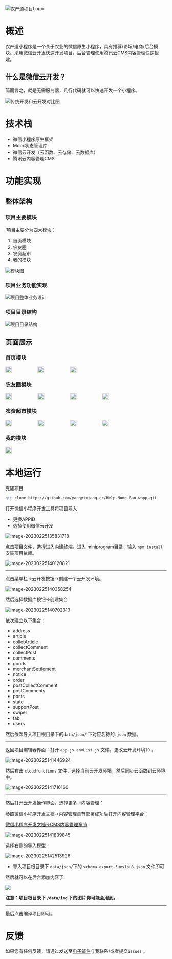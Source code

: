![农产道项目Logo](./data/readme/logo.png)

#  概述

农产道小程序是一个关于农业的微信原生小程序，具有推荐/论坛/电商/后台模块。采用微信云开发快速开发项目，后台管理使用腾讯云CMS内容管理快速搭建。

##  什么是微信云开发？

简而言之，就是无需服务器，几行代码就可以快速开发一个小程序。

![传统开发和云开发对比图](./data/readme/s1.jpg)

#  技术栈

* 微信小程序原生框架
* Mobx状态管理库
* 微信云开发（云函数、云存储、云数据库）
* 腾讯云内容管理CMS

#  功能实现

##  整体架构

###  项目主要模块

‘项目主要分为四大模块：

1. 首页模块
2. 农友圈
3. 农资超市
4. 我的模块

![模块图](./data/readme/s3.png)

###   项目业务功能实现

![项目整体业务设计](./data/readme/s4.png)

###  项目目录结构

![项目目录结构](./data/readme/s5.png)

##  页面展示

###  首页模块

<div style="display: flex;">
    <img src="./data/readme/s9.png" style="width:20%;" />
    <img src="./data/readme/s10.png" style="width:20%;" />
    <img src="./data/readme/s13.png" style="width:20%;" /> 
</div>




###  农友圈模块

<div style="display:flex;">
    <img src="./data/readme/s14.png" style="width:20%;" />
    <img src="./data/readme/s15.png" style="width:20%;" />
    <img src="./data/readme/s16.png" style="width:20%;" />
    <img src="./data/readme/s17.png" style="width:20%;" />
</div>

### 农资超市模块

<div style="display:flex;">
    <img src="./data/readme/s18.png" style="width:20%;" />
    <img src="./data/readme/s23.png" style="width:20%;" />
    <img src="./data/readme/s24.png" style="width:20%;" />
    <img src="./data/readme/s26.png" style="width:20%;" />
</div>

###  我的模块

<div style="display:flex;">
    <img src="./data/readme/s27.png" style="width:20%" />
</div>


#  本地运行

克隆项目

```sh
git clone https://github.com/yangyixiang-cc/Help-Nong-Bao-wapp.git
```

打开微信小程序开发工具将项目导入

* 更换APPID
* 选择使用微信云开发

![image-20230225135831718](./data/readme/image-20230225135831718.png)

点击项目文件，选择进入内建终端，进入 miniprogram目录：输入 `npm install`  安装项目依赖。

![image-20230225140120821](./data/readme/image-20230225140120821.png)

***

点击菜单栏->云开发按钮->创建一个云开发环境。

![image-20230225140358254](./data/readme/image-20230225140358254.png)

然后选择数据库按钮->创建集合



![image-20230225140702313](./data/readme/image-20230225140702313.png)

依次建立以下集合：

* address
* article
* colletArticle
* collectComment
* collectPost
* comments
* goods
* merchantSettlement
* notice
* order
* postCollectComment
* postComments
* posts
* state
* supportPost
* swiper
* tab
* users

然后依次导入项目根目录下的`data/json/`  下对应名称的`.json` 数据。

***

返回项目编辑器界面：打开 `app.js envList.js` 文件，更改云开发环境`ID` 。

![image-20230225141446924](./data/readme/image-20230225141446924.png)

然后右击 `cloudfunctions`  文件，选择当前云开发环境，然后同步云函数到云环境中。

![image-20230225141716160](./data/readme/image-20230225141716160.png)

***

然后打开云开发操作界面，选择更多->内容管理：

参照微信小程序开发文档->内容管理章节部署成功后打开内容管理平台：

[微信小程序开发文档->CMS内容管理章节](https://developers.weixin.qq.com/miniprogram/dev/wxcloud/guide/extensions/cms/guidance.html)

![image-20230225141839845](./data/readme/image-20230225141839845.png)

选择右侧的导入模型：

![image-20230225142513926](./data/readme/image-20230225142513926.png)

* 导入项目根目录下 `data/json/`下的 `schema-export-5ues1pu8.json` 文件即可

然后就可以在后台添加内容了

![](./data/readme/s2.png)

**注意：项目根目录下 `/data/img`  下的图片你可能会用到。**

***

最后点击编译项目即可。

#  反馈

如果您有任何反馈，请通过发送至[电子邮件](mailto:workyyx@163.com)与我联系/或者提交`issues` 。
